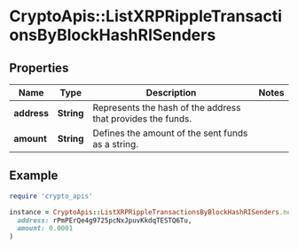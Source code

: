 # CryptoApis::ListXRPRippleTransactionsByBlockHashRISenders

## Properties

| Name | Type | Description | Notes |
| ---- | ---- | ----------- | ----- |
| **address** | **String** | Represents the hash of the address that provides the funds. |  |
| **amount** | **String** | Defines the amount of the sent funds as a string. |  |

## Example

```ruby
require 'crypto_apis'

instance = CryptoApis::ListXRPRippleTransactionsByBlockHashRISenders.new(
  address: rPmPErQe4g9725pcNxJpuvKkdqTESTQ6Tu,
  amount: 0.0001
)
```


